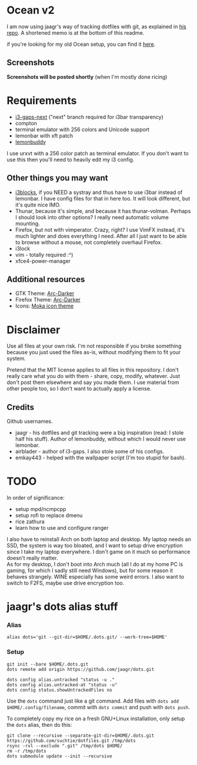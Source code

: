 # Ocean v2

I am now using jaagr's way of tracking dotfiles with git, as explained in
[his repo](https://github.com/jaagr/dots). A shortened memo is at the bottom
of this readme.

if you're looking for my old Ocean setup, you can find it [here](https://github.com/suchtie/dotfiles-legacy).

## Screenshots

**Screenshots will be posted shortly** (when I'm mostly done ricing)

# Requirements

- [i3-gaps-next](https://github.com/Airblader/i3) ("next" branch required for i3bar transparency)
- compton
- terminal emulator with 256 colors and Unicode support
- lemonbar with xft patch
- [lemonbuddy](https://github.com/jaagr/lemonbuddy)

I use urxvt with a 256 color patch as terminal emulator. If you don't want to use this then
you'll need to heavily edit my i3 config.

## Other things you may want

- [i3blocks](https://github.com/vivien/i3blocks), if you NEED a systray and thus have to use i3bar instead of lemonbar. I have config files for that in here too. It will look different, but it's quite nice IMO.
- Thunar, because it's simple, and because it has thunar-volman. Perhaps I should look into other options? I really need automatic volume mounting.
- Firefox, but not with vimperator. Crazy, right? I use VimFX instead, it's much lighter and does everything I need. After all I just want to be able to browse without a mouse, not completely overhaul Firefox.
- i3lock
- vim - totally required :^)
- xfce4-power-manager

## Additional resources

- GTK Theme: [Arc-Darker](https://github.com/horst3180/Arc-theme)
- Firefox Theme: [Arc-Darker](https://github.com/horst3180/arc-firefox-theme)
- Icons: [Moka icon theme](http://snwh.org/moka/download/moka-icon-theme)


# Disclaimer

Use all files at your own risk. I'm not responsible if you broke
something because you just used the files as-is, without modifying them
to fit your system.

Pretend that the MIT license applies to all files in this repository. I don't really care what
you do with them - share, copy, modify, whatever. Just don't post them elsewhere and say you made them.
I use material from other people too, so I don't want to actually apply a license.

## Credits

Github usernames.

- jaagr - his dotfiles and git tracking were a big inspiration (read: I stole half his stuff). Author of lemonbuddy, without which I would never use lemonbar.
- airblader - author of i3-gaps. I also stole some of his configs.
- emkay443 - helped with the wallpaper script (I'm too stupid for bash).

# TODO

In order of significance:

- setup mpd/ncmpcpp
- setup rofi to replace dmenu
- rice zathura
- learn how to use and configure ranger

I also have to reinstall Arch on both laptop and desktop. My laptop needs an SSD, the system
is way too bloated, and I want to setup drive encryption since I take my laptop everywhere.
I don't game on it much so performance doesn't really matter.  
As for my desktop, I don't boot into Arch much (all I do at my home PC is gaming, for which
I sadly still need Windows), but for some reason it behaves strangely. WINE especially has
some weird errors. I also want to switch to F2FS, maybe use drive encryption too.

# jaagr's dots alias stuff

### Alias

    alias dots='git --git-dir=$HOME/.dots.git/ --work-tree=$HOME'

### Setup

    git init --bare $HOME/.dots.git
    dots remote add origin https://github.com/jaagr/dots.git

    dots config alias.untracked "status -u ."
    dots config alias.untracked-at "status -u"
    dots config status.showUntrackedFiles no

Use the `dots` command just like a git command. Add files with
`dots add $HOME/.config/filename`, commit with `dots commit` and push with `dots push`.

To completely copy my rice on a fresh GNU+Linux installation, only setup the `dots` alias,
then do this:

    git clone --recursive --separate-git-dir=$HOME/.dots.git https://github.com/suchtie/dotfiles.git /tmp/dots
    rsync -rvl --exclude ".git" /tmp/dots $HOME/
    rm -r /tmp/dots
    dots submodule update --init --recursive
